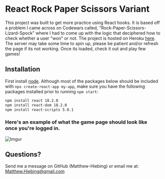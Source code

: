 # React Rock Paper Scissors Variant

This project was built to get more practice using React hooks.  It is based off a problem I came across on Codewars called, "Rock-Paper-Scissors-Lizard-Spock" where I had to come up with the logic that deciphered how to check whether a user "won" or not.  The project is hosted on Heroku [here](https://rock-paper-scissors-l-s.herokuapp.com/).  The server may take some time to spin up, please be patient and/or refresh the page if its not working.  Once its loaded, check it out and play few games!

## Installation
First install [node](https://math-game-react-frontend.herokuapp.com/).  Although most of the packages below should be included with `npx create-react-app my-app`, make sure you have the following packages installed prior to running `npm start`:

```bash
npm install react 18.2.0
npm install react-dom 18.2.0
npm install react-scripts 5.0.1
```

### Here's an example of what the game page should look like once you're logged in.
![Imgur](https://i.imgur.com/SfzqAJt.jpg)

## Questions?
Send me a message on GitHub (Matthew-Hiebing) or email me at: Matthew.Hiebing@gmail.com
